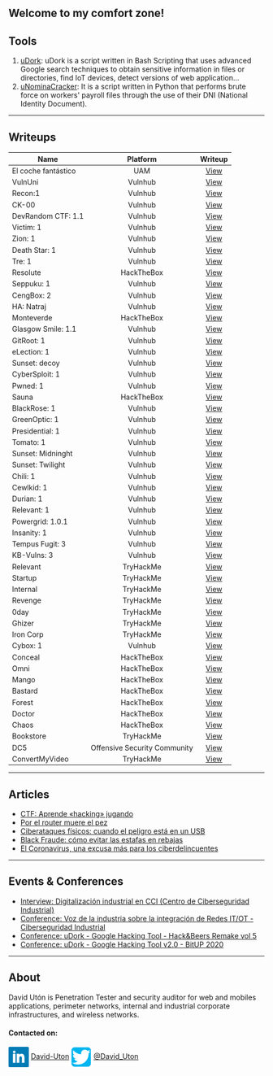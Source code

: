 ## Welcome to my comfort zone!

## Tools
1. [uDork](https://github.com/m3n0sd0n4ld/uDork):
uDork is a script written in Bash Scripting that uses advanced Google search techniques to obtain sensitive information in files or directories, find IoT devices, detect versions of web application… 
2. [uNominaCracker](https://github.com/m3n0sd0n4ld/uNominaCracker): It is a script written in Python that performs brute force on workers' payroll files through the use of their DNI (National Identity Document).

---
## Writeups

| Name | Platform | Writeup |
| --- | :---: | :---: |
| El coche fantástico | UAM | [View](https://github.com/m3n0sd0n4ld/writeups/blob/master/pdfs/UAM%20-%20El%20coche%20fant%C3%A1stico%20-%20Episodio%201.pdf) |
| VulnUni | Vulnhub | [View](https://github.com/m3n0sd0n4ld/writeups/blob/master/pdfs/VulnUni%20-%20vulnhub.pdf) |
| Recon:1 | Vulnhub | [View](https://github.com/m3n0sd0n4ld/writeups/blob/master/pdfs/Recon-1%20-%20vulnhub.pdf) |
| CK-00 | Vulnhub | [View](https://github.com/m3n0sd0n4ld/writeups/blob/master/pdfs/CK-00%20-%20vulnhub.pdf) |
| DevRandom CTF: 1.1 | Vulnhub | [View](https://github.com/m3n0sd0n4ld/writeups/blob/master/pdfs/DevRandom%20CTF%201.1-%20vulnhub.pdf) |
| Victim: 1 | Vulnhub | [View](https://github.com/m3n0sd0n4ld/writeups/blob/master/pdfs/Victim-1%20-%20vulnhub.pdf) |
| Zion: 1 | Vulnhub | [View](https://github.com/m3n0sd0n4ld/writeups/blob/master/pdfs/Zion-1%20-%20vulnhub.pdf) |
| Death Star: 1 | Vulnhub | [View](https://github.com/m3n0sd0n4ld/writeups/blob/master/pdfs/Death%20Star-1%20-%20vulnhub.pdf) |
| Tre: 1 | Vulnhub | [View](https://github.com/m3n0sd0n4ld/writeups/blob/master/pdfs/Tre-1%20-%20vulnhub.pdf) |
| Resolute | HackTheBox | [View](https://github.com/m3n0sd0n4ld/writeups/blob/master/pdfs/Resolute%20-%20hackthebox.pdf) |
| Seppuku: 1 | Vulnhub | [View](https://github.com/m3n0sd0n4ld/writeups/blob/master/pdfs/Seppuku-1%20-%20vulnhub.pdf) |
| CengBox: 2 | Vulnhub | [View](https://github.com/m3n0sd0n4ld/writeups/blob/master/pdfs/CengBox-2%20-%20vulnhub.pdf) |
| HA: Natraj | Vulnhub | [View](https://www.hackingarticles.in/ha-natraj-vulnhub-walkthrough/) |
| Monteverde | HackTheBox | [View](https://www.hackingarticles.in/hack-the-box-monteverde-walkthrough/) |
| Glasgow Smile: 1.1 | Vulnhub | [View](https://www.hackingarticles.in/glasgow-smile-1-1-vulnhub-walkthrough/) |
| GitRoot: 1 | Vulnhub | [View](https://www.hackingarticles.in/gitroot-1-vulnhub-walkthrough/) |
| eLection: 1 | Vulnhub | [View](https://www.hackingarticles.in/election-1-vulnhub-walkthorugh/) |
| Sunset: decoy | Vulnhub | [View](https://www.hackingarticles.in/sunset-decoy-vulnhub-walkthrough/) |
| CyberSploit: 1 | Vulnhub | [View](https://www.hackingarticles.in/cybersploit-1-vulnhub-walkthrough/) |
| Pwned: 1 | Vulnhub | [View](https://www.hackingarticles.in/pwned-1-vulnhub-walkthorugh/) |
| Sauna | HackTheBox | [View](https://www.hackingarticles.in/hackthebox-sauna-walkthrough/) |
| BlackRose: 1 | Vulnhub | [View](https://www.hackingarticles.in/blackrose-1-vulnhub-walkthrough/) |
| GreenOptic: 1 | Vulnhub | [View](https://www.hackingarticles.in/greenoptic-1-vulnhub-walkthrough/)
| Presidential: 1 | Vulnhub | [View](https://www.hackingarticles.in/presidential-1-vulnhub-walkthrough/) |
| Tomato: 1 | Vulnhub | [View](https://www.hackingarticles.in/tomato-1-vulnhub-walkthrough/) |
| Sunset: Midninght | Vulnhub | [View](https://www.hackingarticles.in/sunset-midnight-vulnhub-walkthrough/) |
| Sunset: Twilight | Vulnhub | [View](https://www.hackingarticles.in/sunset-twilight-vulnhub-walkthrough/) |
| Chili: 1 | Vulnhub | [View](https://www.hackingarticles.in/chili-1-vulnhub-walkthrough/) |
| Cewlkid: 1 | Vulnhub | [View](https://www.hackingarticles.in/cewlkid-1-vulnhub-walkthrough/) |
| Durian: 1 | Vulnhub | [View](https://www.hackingarticles.in/durian-1-vulnhub-walkthrough/) |
| Relevant: 1 | Vulnhub | [View](https://www.hackingarticles.in/relevant-1-vulnhub-walkthrough/) |
| Powergrid: 1.0.1 | Vulnhub | [View](https://www.hackingarticles.in/powergrid-1-0-1-vulnhub-walkthrough/) |
| Insanity: 1 | Vulnhub | [View](https://www.hackingarticles.in/insanity-1-vulnhub-walkthrough/) |
| Tempus Fugit: 3 | Vulnhub | [View](https://www.hackingarticles.in/tempus-fugit-3-vulnhub-walkthrough/) |
| KB-Vulns: 3 | Vulnhub | [View](https://www.hackingarticles.in/kb-vuln-3-vulnhub-walkthrough/) |
| Relevant | TryHackMe | [View](https://www.hackingarticles.in/relevant-tryhackme-walkthrough/) |
| Startup | TryHackMe | [View](https://www.hackingarticles.in/startup-tryhackme-walkthrough/) |
| Internal | TryHackMe | [View](https://www.hackingarticles.in/internal-tryhackme-walkthrough/) |
| Revenge | TryHackMe | [View](https://www.hackingarticles.in/revenge-tryhackme-walkthrough/) |
| 0day | TryHackMe | [View](https://www.hackingarticles.in/0day-tryhackme-walkthrough/) |
| Ghizer | TryHackMe | [View](https://www.hackingarticles.in/ghizer-tryhackme-walkthrough/) |
| Iron Corp | TryHackMe | [View](https://www.hackingarticles.in/iron-corp-tryhackme-walkthrough/) |
| Cybox: 1 | Vulnhub | [View](https://www.hackingarticles.in/cybox-1-vulnhub-walkthrough/) |
| Conceal | HackTheBox | [View](https://www.hackingarticles.in/conceal-hackthebox-walkthrough/) |
| Omni | HackTheBox | [View](https://www.hackingarticles.in/omni-hackthebox-walkthrough/) |
| Mango | HackTheBox | [View](https://www.hackingarticles.in/mango-hackthebox-walkthrough/) |
| Bastard | HackTheBox | [View](https://www.hackingarticles.in/bastard-hackthebox-walkthrough/) |
| Forest | HackTheBox | [View](https://www.hackingarticles.in/forest-hackthebox-walkthrough/) |
| Doctor | HackTheBox | [View](https://www.hackingarticles.in/doctor-hackthebox-walkthrough/) |
| Chaos | HackTheBox | [View](https://www.hackingarticles.in/chaos-hackthebox-walkthrough/) |
| Bookstore | TryHackMe | [View](https://m3n0sd0n4ld.github.io/thm/Bookstore/) |
| DC5 | Offensive Security Community | [View](https://m3n0sd0n4ld.github.io/OSC/DC5/) |
| ConvertMyVideo | TryHackMe | [View](https://m3n0sd0n4ld.github.io/thm/ConvertMyVideo/) |

---
## Articles
* [CTF: Aprende «hacking» jugando](https://www.sothis.tech/capture-the-flag-aprende-hacking-jugando/)
* [Por el router muere el pez](https://www.sothis.tech/por-el-router-muere-el-pez/)
* [Ciberataques físicos: cuando el peligro está en un USB](https://www.sothis.tech/sistemas-de-control-industrial/)
* [Black Fraude: cómo evitar las estafas en rebajas](https://www.sothis.tech/black-fraude-como-evitar-las-estafas-en-rebajas/)
* [El Coronavirus, una excusa más para los ciberdelincuentes](https://www.sothis.tech/ciberseguridad-aplicada-al-coronavirus/)

---
## Events & Conferences

* [Interview: Digitalización industrial en CCI (Centro de Ciberseguridad Industrial)](https://vimeo.com/431392473)
* [Conference: Voz de la industria sobre la integración de Redes IT/OT - Ciberseguridad Industrial](https://t.co/dXTbGuI56n?amp=1)
* [Conference: uDork - Google Hacking Tool - Hack&Beers Remake vol 5](https://t.co/ZlkglPYsvN?amp=1)
* [Conference: uDork - Google Hacking Tool v2.0 - BitUP 2020](https://youtu.be/zzcUdmpo6ow)

---
## About

David Utón is Penetration Tester and security auditor for web and mobiles applications, perimeter networks, internal and industrial corporate infrastructures, and wireless networks.

#### Contacted on:

<img src='imgs/linkedin.png' width='40' align='center'> [David-Uton](https://www.linkedin.com/in/david-uton/)
<img src='imgs/twitter.png' width='40' align='center'> [@David_Uton](https://twitter.com/David_Uton)
